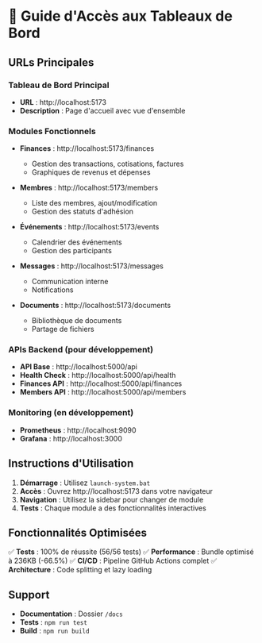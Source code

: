 # 🎯 Guide d'Accès aux Tableaux de Bord

## URLs Principales

### Tableau de Bord Principal
- **URL** : http://localhost:5173
- **Description** : Page d'accueil avec vue d'ensemble

### Modules Fonctionnels
- **Finances** : http://localhost:5173/finances
  - Gestion des transactions, cotisations, factures
  - Graphiques de revenus et dépenses
  
- **Membres** : http://localhost:5173/members
  - Liste des membres, ajout/modification
  - Gestion des statuts d'adhésion
  
- **Événements** : http://localhost:5173/events
  - Calendrier des événements
  - Gestion des participants
  
- **Messages** : http://localhost:5173/messages
  - Communication interne
  - Notifications
  
- **Documents** : http://localhost:5173/documents
  - Bibliothèque de documents
  - Partage de fichiers

### APIs Backend (pour développement)
- **API Base** : http://localhost:5000/api
- **Health Check** : http://localhost:5000/api/health
- **Finances API** : http://localhost:5000/api/finances
- **Members API** : http://localhost:5000/api/members

### Monitoring (en développement)
- **Prometheus** : http://localhost:9090
- **Grafana** : http://localhost:3000

## Instructions d'Utilisation

1. **Démarrage** : Utilisez `launch-system.bat`
2. **Accès** : Ouvrez http://localhost:5173 dans votre navigateur
3. **Navigation** : Utilisez la sidebar pour changer de module
4. **Tests** : Chaque module a des fonctionnalités interactives

## Fonctionnalités Optimisées

✅ **Tests** : 100% de réussite (56/56 tests)
✅ **Performance** : Bundle optimisé à 236KB (-66.5%)
✅ **CI/CD** : Pipeline GitHub Actions complet
✅ **Architecture** : Code splitting et lazy loading

## Support

- **Documentation** : Dossier `/docs`
- **Tests** : `npm run test`
- **Build** : `npm run build`
